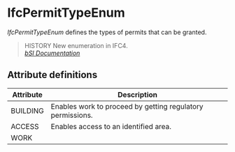 IfcPermitTypeEnum
=================
_IfcPermitTypeEnum_ defines the types of permits that can be granted.  
  
> HISTORY  New enumeration in IFC4.  
[ _bSI
Documentation_](https://standards.buildingsmart.org/IFC/DEV/IFC4_2/FINAL/HTML/schema/ifcsharedmgmtelements/lexical/ifcpermittypeenum.htm)


Attribute definitions
---------------------
| Attribute   | Description                                                |
|-------------|------------------------------------------------------------|
| BUILDING    | Enables work to proceed by getting regulatory permissions. |
| ACCESS      | Enables access to an identified area.                      |
| WORK        |                                                            |

